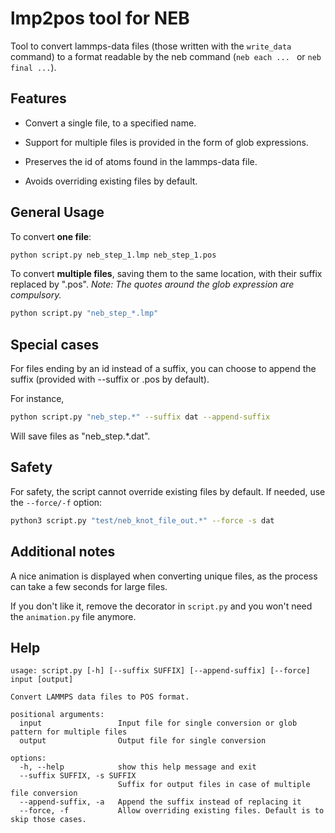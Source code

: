 # lmp2pos tool for NEB

Tool to convert lammps-data files (those written with the `write_data` command) to a format readable by the neb command (`neb each ... ` or `neb final ...`).


## Features

- Convert a single file, to a specified name.

- Support for multiple files is provided in the form of glob expressions. 

- Preserves the id of atoms found in the lammps-data file.

- Avoids overriding existing files by default.

## General Usage


To convert **one file**:

```bash
python script.py neb_step_1.lmp neb_step_1.pos
```

To convert **multiple files**, saving them to the same location, with their suffix replaced by ".pos". *Note: The quotes around the glob expression are compulsory.*

```bash
python script.py "neb_step_*.lmp"
```

## Special cases

For files ending by an id instead of a suffix, you can choose to append the suffix (provided with --suffix or .pos by default). 

For instance, 

```bash
python script.py "neb_step.*" --suffix dat --append-suffix 
```
Will save files as "neb_step.*.dat".

## Safety 

For safety, the script cannot override existing files by default. If needed, use the `--force/-f` option:

```bash
python3 script.py "test/neb_knot_file_out.*" --force -s dat
```

## Additional notes

A nice animation is displayed when converting unique files, as the process can take a few seconds for large files. 

If you don't like it, remove the decorator in `script.py` and you won't need the `animation.py` file anymore.

## Help


```
usage: script.py [-h] [--suffix SUFFIX] [--append-suffix] [--force] input [output]           
                                                                                             
Convert LAMMPS data files to POS format.                                                     
                                                                                             
positional arguments:                                                                        
  input                 Input file for single conversion or glob pattern for multiple files  
  output                Output file for single conversion                                    
                                                                                             
options:                                                                                     
  -h, --help            show this help message and exit                                      
  --suffix SUFFIX, -s SUFFIX                                                                 
                        Suffix for output files in case of multiple file conversion          
  --append-suffix, -a   Append the suffix instead of replacing it                            
  --force, -f           Allow overriding existing files. Default is to skip those cases.     

```

